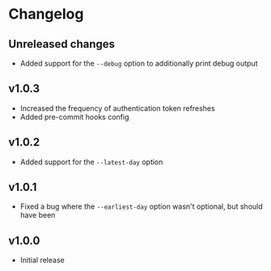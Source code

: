 # Changelog

## Unreleased changes

- Added support for the `--debug` option to additionally print debug output

## v1.0.3

- Increased the frequency of authentication token refreshes
- Added pre-commit hooks config

## v1.0.2

- Added support for the `--latest-day` option

## v1.0.1

- Fixed a bug where the `--earliest-day` option wasn't optional,
  but should have been

## v1.0.0

- Initial release
